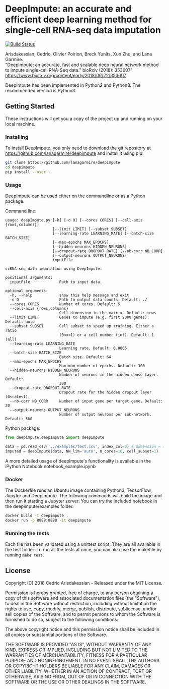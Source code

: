 # DeepImpute: an accurate and efficient deep learning method for single-cell RNA-seq data imputation

[![Build Status](https://travis-ci.org/lanagarmire/deepimpute.svg?branch=master)](https://travis-ci.org/lanagarmire/deepimpute)

Arisdakessian, Cedric, Olivier Poirion, Breck Yunits, Xun Zhu, and Lana Garmire.  
"DeepImpute: an accurate, fast and scalable deep neural network method to impute single-cell RNA-Seq data." bioRxiv (2018): 353607"  
https://www.biorxiv.org/content/early/2018/06/22/353607

DeepImpute has been implemented in Python2 and Python3. The recommended version is Python3.

## Getting Started

These instructions will get you a copy of the project up and running on your local machine.

### Installing

To install DeepImpute, you only need to download the git repository at https://github.com/lanagarmire/deepimpute and install it using pip:

```bash
git clone https://github.com/lanagarmire/deepimpute
cd deepimpute
pip install --user .
```

### Usage

DeepImpute can be used either on the commandline or as a Python package.

Command line:

```
usage: deepImpute.py [-h] [-o O] [--cores CORES] [--cell-axis {rows,columns}]
                     [--limit LIMIT] [--subset SUBSET]
                     [--learning-rate LEARNING_RATE] [--batch-size BATCH_SIZE]
                     [--max-epochs MAX_EPOCHS]
                     [--hidden-neurons HIDDEN_NEURONS]
                     [--dropout-rate DROPOUT_RATE] [--nb-corr NB_CORR]
                     [--output-neurons OUTPUT_NEURONS]
                     inputFile

scRNA-seq data imputation using DeepImpute.

positional arguments:
  inputFile             Path to input data.

optional arguments:
  -h, --help            show this help message and exit
  -o O                  Path to output data counts. Default: ./
  --cores CORES         Number of cores. Default: 5
  --cell-axis {rows,columns}
                        Cell dimension in the matrix. Default: rows
  --limit LIMIT         Genes to impute (e.g. first 2000 genes). Default: auto
  --subset SUBSET       Cell subset to speed up training. Either a ratio
                        (0<x<1) or a cell number (int). Default: 1 (all)
  --learning-rate LEARNING_RATE
                        Learning rate. Default: 0.0005
  --batch-size BATCH_SIZE
                        Batch size. Default: 64
  --max-epochs MAX_EPOCHS
                        Maximum number of epochs. Default: 300
  --hidden-neurons HIDDEN_NEURONS
                        Number of neurons in the hidden dense layer. Default:
                        300
  --dropout-rate DROPOUT_RATE
                        Dropout rate for the hidden dropout layer (0<rate<1).
  --nb-corr NB_CORR     Number of input gene per target gene. Default: 20
  --output-neurons OUTPUT_NEURONS
                        Number of output neurons per sub-network. Default: 500
```

Python package:

```python
from deepimpute.deepImpute import deepImpute

data = pd.read_csv('../examples/test.csv', index_col=0) # dimension = (cells x genes)
imputed = deepImpute(data, NN_lim='auto', n_cores=16, cell_subset=1)
```

A more detailed usage of deepImpute's functionality is available in the iPython Notebook notebook_example.ipynb

### Docker

The Dockerfile runs an Ubuntu image containing Python3, TensorFlow, Jupyter and DeepImpute. The following commands will build the image and then run it starting a Jupyter server. You can try the included notebook in the deepimpute/examples folder.

```bash
docker build -t deepimpute .
docker run -p 8888:8888 -it deepimpute
```

### Running the tests

Each file has been validated using a unittest script. They are all available in the test folder.
To run all the tests at once, you can also use the makefile by running `make test`.

## License

Copyright (C) 2018 Cedric Arisdakessian - Released under the MIT License.

Permission is hereby granted, free of charge, to any person obtaining a copy of this software and associated documentation files (the "Software"), to deal in the Software without restriction, including without limitation the rights to use, copy, modify, merge, publish, distribute, sublicense, and/or sell copies of the Software, and to permit persons to whom the Software is furnished to do so, subject to the following conditions:

The above copyright notice and this permission notice shall be included in all copies or substantial portions of the Software.

THE SOFTWARE IS PROVIDED "AS IS", WITHOUT WARRANTY OF ANY KIND, EXPRESS OR IMPLIED, INCLUDING BUT NOT LIMITED TO THE WARRANTIES OF MERCHANTABILITY, FITNESS FOR A PARTICULAR PURPOSE AND NONINFRINGEMENT. IN NO EVENT SHALL THE AUTHORS OR COPYRIGHT HOLDERS BE LIABLE FOR ANY CLAIM, DAMAGES OR OTHER LIABILITY, WHETHER IN AN ACTION OF CONTRACT, TORT OR OTHERWISE, ARISING FROM, OUT OF OR IN CONNECTION WITH THE SOFTWARE OR THE USE OR OTHER DEALINGS IN THE SOFTWARE.
